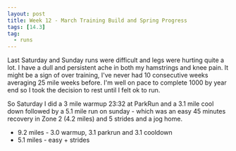 ```yaml
---
layout: post
title: Week 12 - March Training Build and Spring Progress
tags: [14.3]
tag:
  - runs
---
```


Last Saturday and Sunday runs were difficult and legs were hurting quite a lot. I have a dull and persistent ache in both my hamstrings and knee pain. It might be a sign of over training, I've never had 10 consecutive weeks averaging 25 mile weeks before. I'm well on pace to complete 1000 by year end so I took the decision to rest until I felt ok to run.

So Saturday I did a 3 mile warmup 23:32 at ParkRun and a 3.1 mile cool down followed by a 5.1 mile run on sunday - which was an easy 45 minutes recovery in Zone 2 (4.2 miles) and 5 strides and a jog home.

* 9.2 miles - 3.0 warmup, 3.1 parkrun and 3.1 cooldown
* 5.1 miles - easy + strides
